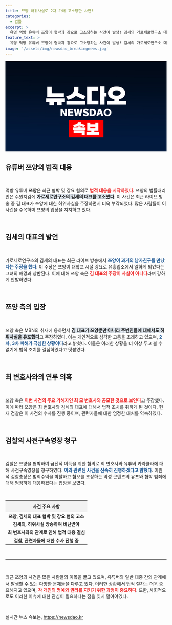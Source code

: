 ```yaml
---
title: 쯔양 허위사실로 2차 가해 고소당한 사연!
categories:
  - 법률
excerpt: >
  유명 먹방 유튜버 쯔양이 협박과 강요로 고소당하는 사건이 발생! 김세의 가로세로연구소 대표의 허위 사실 유포에 반발하며 법적 대응에 나섰다. 이 사건은 사이버 범죄의 심각성을 다시 한번 일깨우고 있다.
feature_text: >
  유명 먹방 유튜버 쯔양이 협박과 강요로 고소당하는 사건이 발생! 김세의 가로세로연구소 대표의 허위 사실 유포에 반발하며 법적 대응에 나섰다. 이 사건은 사이버 범죄의 심각성을 다시 한번 일깨우고 있다.
image: '/assets/img/newsdao_breakingnews.jpg'
---
```


<p><img src="/assets/img/newsdao_breakingnews.jpg" alt="flaretime 속보" /></p>

<h2 data-ke-size="size26">유튜버 쯔양의 법적 대응</h2>

<p data-ke-size="size16">&nbsp;</p>

<p>먹방 유튜버 <b>쯔양</b>은 최근 협박 및 강요 혐의로 <b><span style="color: #ee2323;">법적 대응을 시작하였다</span></b>. 쯔양의 법률대리인은 수원지검에 <b><span style="background-color: #21538527;">가로세로연구소의 김세의 대표를 고소했다</span></b>. 이 사건은 최근 라이브 방송 중 김 대표가 쯔양에 대한 허위사실을 주장하면서 더욱 부각되었다. 많은 사람들이 이 사건을 주목하며 쯔양의 입장을 지지하고 있다. </p>

<p data-ke-size="size16">&nbsp;</p>

<h2 data-ke-size="size26">김세의 대표의 발언</h2>

<p data-ke-size="size16">&nbsp;</p>

<p>가로세로연구소의 김세의 대표는 최근 라이브 방송에서 <b><span style="color: #1a5490;">쯔양이 과거의 남자친구를 만났다는 주장을 했다</span></b>. 이 주장은 쯔양이 대학교 시절 강요로 유흥업소에서 일하게 되었다는 그녀의 해명과 상반된다. 이에 대해 쯔양 측은 <b><span style="color: #ee2323;">김 대표의 주장이 사실이 아니다</span></b>라며 강하게 반발하였다.</p>

<p data-ke-size="size16">&nbsp;</p>

<h2 data-ke-size="size26">쯔양 측의 입장</h2>

<p data-ke-size="size16">&nbsp;</p>

<p>쯔양 측은 MBN의 취재에 응하면서 <b><span style="background-color: #21538527;">김 대표가 쯔양뿐만 아니라 주변인들에 대해서도 허위사실을 유포했다</span></b>고 주장하였다. 이는 개인적으로 심각한 고통을 초래하고 있으며, <b><span style="color: #1a5490;">2차, 3차 피해가 극심한 상황이다</span></b>라고 밝혔다. 이들은 이러한 상황을 더 이상 두고 볼 수 없기에 법적 조치를 결심하였다고 덧붙였다. </p>

<p data-ke-size="size16">&nbsp;</p>

<h2 data-ke-size="size26">최 변호사와의 연루 의혹</h2>

<p data-ke-size="size16">&nbsp;</p>

<p>쯔양 측은 <b><span style="color: #ee2323;">이번 사건의 주요 가해자인 최 모 변호사와 공모한 것으로 보인다</span></b>고 주장했다. 이에 따라 쯔양은 최 변호사와 김세의 대표에 대해서 법적 조치를 취하게 된 것이다. 현재 검찰은 이 사건의 수사를 진행 중이며, 관련자들에 대한 엄정한 대처를 약속하였다.</p>

<p data-ke-size="size16">&nbsp;</p>

<h2 data-ke-size="size26">검찰의 사전구속영장 청구</h2>

<p data-ke-size="size16">&nbsp;</p>

<p>검찰은 쯔양을 협박하여 금전적 이득을 취한 혐의로 최 변호사와 유튜버 카라큘라에 대해 사전구속영장을 청구하였다. <b><span style="color: #1a5490;">이와 관련된 사건을 신속히 진행하겠다고 밝혔다</span></b>. 이원석 검찰총장은 범죄수익을 박탈하고 혐오를 조장하는 악성 콘텐츠의 유포와 협박 범죄에 대해 엄정하게 대응하겠다는 입장을 보였다.</p>

<p data-ke-size="size16">&nbsp;</p>

<table style="width:100%; border-collapse:collapse;">
  <tr>
    <th style="text-align: center; background-color: #f2f2f2; padding: 8px;">사건 주요 사항</th>
  </tr>
  <tr>
    <td style="text-align: center; height: 17px;"><b>쯔양, 김세의 대표 협박 및 강요 혐의 고소</b></td>
  </tr>
  <tr>
    <td style="text-align: center; height: 17px;"><b>김세의, 허위사실 방송하여 비난받아</b></td>
  </tr>
  <tr>
    <td style="text-align: center; height: 17px;"><b>최 변호사와의 관계로 인해 법적 대응 결심</b></td>
  </tr>
  <tr>
    <td style="text-align: center; height: 17px;"><b>검찰, 관련자들에 대한 수사 진행 중</b></td>
  </tr>
</table>

<p data-ke-size="size16">&nbsp;</p>

<hr />

<p data-ke-size="size16">&nbsp;</p>

<p>최근 쯔양의 사건은 많은 사람들의 이목을 끌고 있으며, 유튜버와 일반 대중 간의 관계에서 발생할 수 있는 다양한 문제들을 다루고 있다. 이러한 상황에서 법적 절차는 더욱 중요해지고 있으며, <b><span style="color: #ee2323;">각 개인의 명예와 권리를 지키기 위한 과정이 중요하다</span></b>. 또한, 사회적으로도 이러한 이슈에 대한 관심이 필요하다는 점을 잊지 말아야겠다. </p>

<p data-ke-size="size16">&nbsp;</p>
실시간 뉴스 속보는, <a href="https://newsdao.kr" rel="dofollow">https://newsdao.kr</a>


